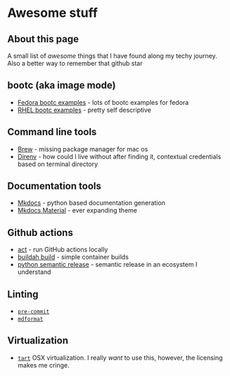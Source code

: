 # Awesome stuff

## About this page

A small list of *awesome* things that I have found along my techy journey. Also a better way to remember that github star


## bootc (aka image mode)

- [Fedora bootc examples](https://gitlab.com/fedora/bootc/examples/-/tree/main) - lots of bootc examples for fedora
- [RHEL bootc examples](https://github.com/redhat-cop/rhel-bootc-examples) - pretty self descriptive


## Command line tools

- [Brew](https://brew.sh) - missing package manager for mac os
- [Direnv](https://direnv.net/) - how could I live without after finding it, contextual credentials based on terminal directory

## Documentation tools

- [Mkdocs](https://www.mkdocs.org/) - python based documentation generation
- [Mkdocs Material](https://squidfunk.github.io/mkdocs-material/) - ever expanding theme


## Github actions

- [act](https://github.com/nektos/act) - run GitHub actions locally
- [buildah build](https://github.com/redhat-actions/buildah-build) - simple container builds
- [python semantic release](https://python-semantic-release.readthedocs.io/en/latest/automatic-releases/github-actions.html) - semantic release in an ecosystem I understand

## Linting

- [`pre-commit`](https://pre-commit.com/)
- [`mdformat`](https://mdformat.readthedocs.io/en/stable/)

## Virtualization

- [`tart`](https://tart.run/) OSX virtualization. I really *want* to use this, however, the licensing makes me cringe.
